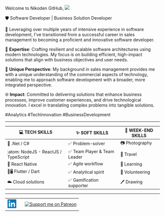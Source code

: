 
Welcome to Nikoden GitHub, <img src="https://raw.githubusercontent.com/MartinHeinz/MartinHeinz/master/wave.gif" width="30px">  

🛡️  Software Developer | Business Solution Developer

🚀 Leveraging over multiple years of intensive experience in software development, I've transitioned from a successful career in sales management to becoming a proficient and innovative software developer.

🔬 **Expertise**: Crafting resilient and scalable software architectures using modern technologies. My focus is on building efficient, high-impact solutions that align with business objectives and user needs.

🏦 **Unique Perspective**: My background in sales management provides me with a unique understanding of the commercial aspects of technology, enabling me to approach software development with a broader, more integrated perspective.

🌐 **Impact**: Committed to delivering solutions that enhance business processes, improve customer experiences, and drive technological innovation. I excel in translating complex problems into tangible solutions.

#Analytics #TechInnovation #BusinessDevelopment

---

|  💻 TECH SKILLS                       | ✨ SOFT SKILLS                                 |  🌳 WEEK-END SKILLS        |
|---------------------------------------|------------------------------------------------|-----------------------------------|
| 💠  .Net / C#                         | :white_check_mark: Problem-solver              | :camera: Photography              |
| :atom:  NodeJS - ReactJS / TypeScript | :white_check_mark: Team Player & Team Leader   | :sunrise_over_mountains: Travel   |
| 📱  React Native                      | :white_check_mark: Agile workflow              | :book: Learning                   |
| 📱🖥️  Flutter / Dart                  | :white_check_mark: Analytical spirit           | :open_hands: Volunteering         |
| ☁️  Cloud solutions                    | :white_check_mark: Gamification supporter      | :pen: Drawing                     |

---

<table align="center">
  <tr>
    <td>
      <a href="https://linkedin.com/in/nicolas-denoel">
        <img src="https://github.com/devicons/devicon/blob/master/icons/linkedin/linkedin-original.svg" alt="LinkedIn" width="30" height="30" />
      </a>
    </td>
    <td style="padding-left: 20px;">
      <a href="https://www.patreon.com/nikoden" target="_blank">
        <img src="https://img.shields.io/badge/Support%20me%20on-Patreon-orange?style=for-the-badge&logo=patreon" alt="Support me on Patreon" style="height: 30px !important; width: 210px !important;" />
      </a>
    </td>
  </tr>
</table>
